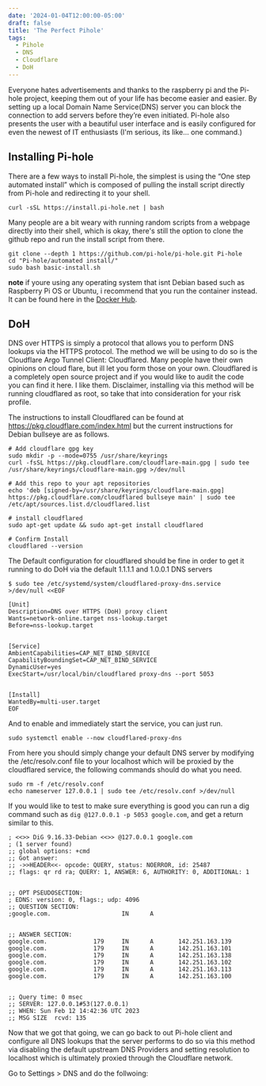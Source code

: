 ```yaml
---
date: '2024-01-04T12:00:00-05:00'
draft: false
title: 'The Perfect Pihole'
tags:
  - Pihole
  - DNS
  - Cloudflare
  - DoH
---
```


Everyone hates advertisements and thanks to the raspberry pi and the Pi-hole project, keeping them out of your life has become easier and easier. By setting up a local Domain Name Service(DNS) server you can block the connection to add servers before they’re even initiated. Pi-hole also presents the user with a beautiful user interface and is easily configured for even the newest of IT enthusiasts (I'm serious, its like… one command.)

## Installing Pi-hole

There are a few ways to install Pi-hole, the simplest is using the “One step automated install” which is composed of pulling the install script directly from Pi-hole and redirecting it to your shell.

```
curl -sSL https://install.pi-hole.net | bash
```

Many people are a bit weary with running random scripts from a webpage directly into their shell, which is okay, there's still the option to clone the github repo and run the install script from there.

```
git clone --depth 1 https://github.com/pi-hole/pi-hole.git Pi-hole
cd "Pi-hole/automated install/"
sudo bash basic-install.sh
```

**note** if youre using any operating system that isnt Debian based such as Raspberry Pi OS or Ubuntu, i recommend that you run the container instead. It can be found here in the [Docker Hub](https://hub.docker.com/r/pihole/pihole).

## DoH
DNS over HTTPS is simply a protocol that allows you to perform DNS lookups via the HTTPS protocol. The method we will be using to do so is the Cloudflare Argo Tunnel Client: Cloudflared. Many people have their own opinions on cloud flare, but ill let you form those on your own. Cloudflared is a completely open source project and if you would like to audit the code you can find it here. I like them. Disclaimer, installing via this method will be running cloudflared as root, so take that into consideration for your risk profile.

The instructions to install Cloudflared can be found at https://pkg.cloudflare.com/index.html but the current instructions for Debian bullseye are as follows. 

```
# Add cloudflare gpg key
sudo mkdir -p --mode=0755 /usr/share/keyrings
curl -fsSL https://pkg.cloudflare.com/cloudflare-main.gpg | sudo tee /usr/share/keyrings/cloudflare-main.gpg >/dev/null

# Add this repo to your apt repositories
echo 'deb [signed-by=/usr/share/keyrings/cloudflare-main.gpg] https://pkg.cloudflare.com/cloudflared bullseye main' | sudo tee /etc/apt/sources.list.d/cloudflared.list

# install cloudflared
sudo apt-get update && sudo apt-get install cloudflared

# Confirm Install
cloudflared --version
```

The Default configuration for cloudflared should be fine in order to get it running to do DoH via the default 1.1.1.1 and 1.0.0.1 DNS servers

```
$ sudo tee /etc/systemd/system/cloudflared-proxy-dns.service >/dev/null <<EOF

[Unit]
Description=DNS over HTTPS (DoH) proxy client
Wants=network-online.target nss-lookup.target
Before=nss-lookup.target


[Service]
AmbientCapabilities=CAP_NET_BIND_SERVICE
CapabilityBoundingSet=CAP_NET_BIND_SERVICE
DynamicUser=yes
ExecStart=/usr/local/bin/cloudflared proxy-dns --port 5053


[Install]
WantedBy=multi-user.target
EOF
```

And to enable and immediately start the service, you can just run.

```
sudo systemctl enable --now cloudflared-proxy-dns
```

From here you should simply change your default DNS server by modifying the /etc/resolv.conf file to your localhost which will be proxied by the cloudflared service, the following commands should do what you need. 

```
sudo rm -f /etc/resolv.conf
echo nameserver 127.0.0.1 | sudo tee /etc/resolv.conf >/dev/null
```

If you would like to test to make sure everything is good you can run a dig command such as `dig @127.0.0.1 -p 5053 google.com`, and get a return similar to this.

```
; <<>> DiG 9.16.33-Debian <<>> @127.0.0.1 google.com
; (1 server found)
;; global options: +cmd
;; Got answer:
;; ->>HEADER<<- opcode: QUERY, status: NOERROR, id: 25487
;; flags: qr rd ra; QUERY: 1, ANSWER: 6, AUTHORITY: 0, ADDITIONAL: 1


;; OPT PSEUDOSECTION:
; EDNS: version: 0, flags:; udp: 4096
;; QUESTION SECTION:
;google.com.                    IN      A


;; ANSWER SECTION:
google.com.             179     IN      A       142.251.163.139
google.com.             179     IN      A       142.251.163.101
google.com.             179     IN      A       142.251.163.138
google.com.             179     IN      A       142.251.163.102
google.com.             179     IN      A       142.251.163.113
google.com.             179     IN      A       142.251.163.100


;; Query time: 0 msec
;; SERVER: 127.0.0.1#53(127.0.0.1)
;; WHEN: Sun Feb 12 14:42:36 UTC 2023
;; MSG SIZE  rcvd: 135
```

Now that we got that going, we can go back to out Pi-hole client and configure all DNS lookups that the server performs to do so via this method via disabling the default upstream DNS Providers and setting resolution to localhost which is ultimately proxied through the Cloudflare network.

Go to Settings > DNS and do the follwoing:

